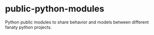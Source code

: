 # public-python-modules
Python public modules to share behavior and models between different fanaty python projects.
